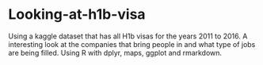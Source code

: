 # Looking-at-h1b-visa
Using a kaggle dataset that has all H1b visas for the years 2011 to 2016. A interesting look at the companies that bring people in and what type of jobs are being filled. Using R with dplyr, maps, ggplot and rmarkdown. 
